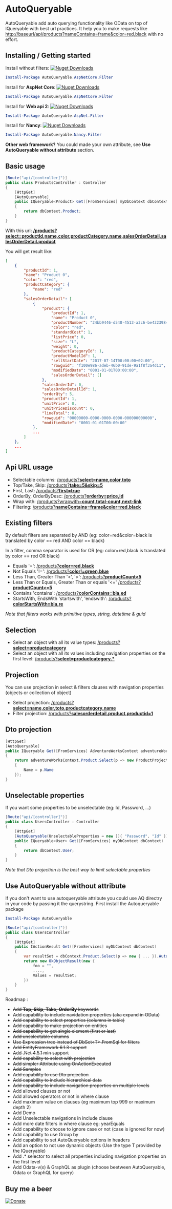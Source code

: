 # AutoQueryable
AutoQueryable add auto querying functionality like OData on top of IQueryable with best url practices. It help you to make requests like [http://baseurl/api/products?nameContains=frame&color=red,black](http://baseurl/api/products?nameContains=frame&color=red,black) with no effort.

## Installing / Getting started

Install without filters: [![Nuget Downloads](https://img.shields.io/nuget/dt/AutoQueryable.svg)](https://www.nuget.org/packages/AutoQueryable)
```powershell
Install-Package AutoQueryable.AspNetCore.Filter
```
Install for **AspNet Core**: [![Nuget Downloads](https://img.shields.io/nuget/dt/AutoQueryable.AspNetCore.Filter.svg)](https://www.nuget.org/packages/AutoQueryable.AspNetCore.Filter)
```powershell
Install-Package AutoQueryable.AspNetCore.Filter
```

Install for **Web api 2**: [![Nuget Downloads](https://img.shields.io/nuget/dt/AutoQueryable.AspNet.Filter.svg)](https://www.nuget.org/packages/AutoQueryable.AspNet.Filter)
```powershell
Install-Package AutoQueryable.AspNet.Filter
```

Install for **Nancy**: [![Nuget Downloads](https://img.shields.io/nuget/dt/AutoQueryable.Nancy.Filter.svg)](https://www.nuget.org/packages/AutoQueryable.Nancy.Filter)
```powershell
Install-Package AutoQueryable.Nancy.Filter
```

**Other web framework?** You could made your own attribute, see **Use AutoQueryable without attribute** section.

## Basic usage
```c#
[Route("api/[controller]")]
public class ProductsController : Controller
{
    [HttpGet]
    [AutoQueryable]
    public IQueryable<Product> Get([FromServices] myDbContext dbContext)
    {
        return dbContext.Product;
    }
}
```
With this url: [**/products?select=productId,name,color,productCategory.name,salesOrderDetail,salesOrderDetail.product**](/products?top=1&select=productId,name,color,productCategory.name,salesOrderDetail,salesOrderDetail.product)

You will get result like:
```json
[
    {
        "productId": 1,
        "name": "Product 0",
        "color": "red",
        "productCategory": {
            "name": "red"
        },
        "salesOrderDetail": [
            {
                "product": {
                    "productId": 1,
                    "name": "Product 0",
                    "productNumber": "24bb9446-d540-4513-a3c6-be4323984112",
                    "color": "red",
                    "standardCost": 1,
                    "listPrice": 0,
                    "size": "L",
                    "weight": 0,
                    "productCategoryId": 1,
                    "productModelId": 1,
                    "sellStartDate": "2017-07-14T00:00:00+02:00",
                    "rowguid": "f100e986-adeb-46b0-91de-9a1f8f3a4d11",
                    "modifiedDate": "0001-01-01T00:00:00",
                    "salesOrderDetail": []
                },
                "salesOrderId": 0,
                "salesOrderDetailId": 1,
                "orderQty": 5,
                "productId": 1,
                "unitPrice": 0,
                "unitPriceDiscount": 0,
                "lineTotal": 0,
                "rowguid": "00000000-0000-0000-0000-000000000000",
                "modifiedDate": "0001-01-01T00:00:00"
            },
            ...
        ]
    },
    ...
]

```

## Api URL usage
- Selectable columns: [/products?**select=name,color,toto**](/products?select=name,color,toto)
- Top/Take, Skip: [/products?**take=5&skip=5**](/products?take=5&skip=5)
- First, Last: [/products?**first=true**](/products?first=true)
- OrderBy, OrderByDesc: [/products?**orderby=price,id**](/products?orderby=price,id)
- Wrap with: [/products?wrapwith=**count,total-count,next-link**](/products?wrapwith=count,total-count,next-link)
- Filtering: [/products?**nameContains=frame&color=red,black**](/products?nameContains=frame&color=red,black) 

## Existing filters
By default filters are separated by AND (eg: color=red&color=black is translated by color == red AND color == black)

In a filter, comma separator is used for OR (eg: color=red,black is translated by color == red OR black)
- Equals '=': [/products?**color=red,black**](/products?color!=green,blue)
- Not Equals '!=': [/products?**color!=green,blue**](/products?color=red,black)
- Less Than, Greater Than '<', '>': [/products?**productCount\<5**](/products?productCount\<5)
- Less Than or Equals, Greater Than or equals '<=' [/products?**productCount\<=5**](/products?productCount\<=5)
- Contains 'contains': [/products?**colorContains=bla,ed**](/products?colorContains=bla,ed)
- StartsWith, EndsWith 'startswith', 'endswith': [/products?**colorStartsWith=bla,re**](/products?colorStartsWith=bla,re)

*Note that filters works with primitive types, string, datetime & guid*

## Selection
- Select an object with all its value types: [/products?**select=productcategory**](/products?select=productcategory)
- Select an object with all its values including navigation properties on the first level: [/products?**select=productcategory.\***](/products?select=productcategory.*)

## Projection
You can use projection in select & filters clauses with navigation properties (objects or collection of object)
- Select projection: [/products?**select=name,color,toto,productcategory.name**](/products?select=name,color,toto,productcategory.name)
- Filter projection: [/products?**salesorderdetail.product.productid=1**](/products?salesorderdetail.product.productid=1)

## Dto projection
```c#
[HttpGet]
[AutoQueryable]
public IQueryable Get([FromServices] AdventureWorksContext adventureWorksContext)
{
    return adventureWorksContext.Product.Select(p => new ProductProjection
    {
        Name = p.Name
    });
}
```

## Unselectable properties
If you want some properties to be unselectable (eg: Id, Password, ...)
```c#
[Route("api/[controller]")]
public class UsersController : Controller
{
    [HttpGet]
    [AutoQueryable(UnselectableProperties = new []{ "Password", "Id" })]
    public IQueryable<User> Get([FromServices] myDbContext dbContext)
    {
        return dbContext.User;
    }
}
```
*Note that Dto projection is the best way to limit selectable properties*

## Use AutoQueryable without attribute 
If you don't want to use autoqueryable attribute you could use AQ directry in your code by passing it the querystring. 
First install the Autoqueryable package
```powershell
Install-Package AutoQueryable
```
```c#
[Route("api/[controller]")]
public class UsersController
{
    [HttpGet]
    public IActionResult Get([FromServices] myDbContext dbContext)
    {
        var resultSet = dbContext.Product.Select(p => new { ... }).AutoQueryable(queryString);
        return new OkObjectResult(new {
            foo = "",
            ....,
            Values = resultSet;
        })
    }
}
```

Roadmap :
- ~~Add **Top**, **Skip**, **Take**, **OrderBy** keywords~~
- ~~Add capability to include navidation properties (aka expand in OData)~~
- ~~Add capability to select properties (columns in table)~~
- ~~Add capability to make projection on entities~~
- ~~Add capability to get single element (first or last)~~
- ~~Add unselectable columns~~
- ~~Use Expression tree instead of DbSet\<T>.FromSql for filters~~
- ~~Add EntityFramework 6.1.3 support~~
- ~~Add .Net 4.5.1 min support~~
- ~~Add capability to select with projection~~
- ~~Add simpler Attribute using OnActionExecuted~~
- ~~Add Samples~~
- ~~Add capability to use Dto projection~~
- ~~Add capability to include hierarchical data~~
- ~~Add capability to include navigation properties on multiple levels~~
- Add allowed clauses or not
- Add allowed operators or not in where clause
- Add maximum value on clauses (eg maximum top 999 or maximum depth 2)
- Add Demo
- Add Unselectable navigations in include clause
- Add more date filters in where clause eg: yearEquals
- Add capability to choose to ignore case or not (case is ignored for now)
- Add capability to use Group by
- Add capability to set AutoQueryable options in headers
- Add an option to not use dynamic objects (Use the type T provided by the IQueryable<T>)
- Add .* selector to select all properties including navigation properties on the first level
- Add Odata-v(x) & GraphQL as plugin (choose beetween AutoQueryable, Odata or GraphQL for query)

## Buy me a beer
[![Donate](https://img.shields.io/badge/Donate-PayPal-green.svg)](https://www.paypal.me/trenoncourt/5)
